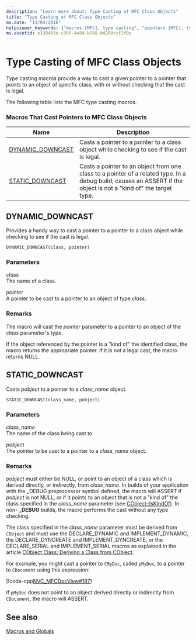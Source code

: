 ```yaml
---
description: "Learn more about: Type Casting of MFC Class Objects"
title: "Type Casting of MFC Class Objects"
ms.date: "11/04/2016"
helpviewer_keywords: ["macros [MFC], type casting", "pointers [MFC], type casting", "type casts [MFC]", "casting types [MFC]", "macros [MFC], casting pointers"]
ms.assetid: e138465e-c35f-4e84-b788-bd200ccf2f0e
---
```

# Type Casting of MFC Class Objects

Type casting macros provide a way to cast a given pointer to a pointer that points to an object of specific class, with or without checking that the cast is legal.

The following table lists the MFC type casting macros.

### Macros That Cast Pointers to MFC Class Objects

|Name|Description|
|-|-|
|[DYNAMIC_DOWNCAST](#dynamic_downcast)|Casts a pointer to a pointer to a class object while checking to see if the cast is legal.|
|[STATIC_DOWNCAST](#static_downcast)|Casts a pointer to an object from one class to a pointer of a related type. In a debug build, causes an ASSERT if the object is not a "kind of" the target type.|

## <a name="dynamic_downcast"></a> DYNAMIC_DOWNCAST

Provides a handy way to cast a pointer to a pointer to a class object while checking to see if the cast is legal.

```
DYNAMIC_DOWNCAST(class, pointer)
```

### Parameters

*class*<br/>
The name of a class.

*pointer*<br/>
A pointer to be cast to a pointer to an object of type *class*.

### Remarks

The macro will cast the *pointer* parameter to a pointer to an object of the *class* parameter's type.

If the object referenced by the pointer is a "kind of" the identified class, the macro returns the appropriate pointer. If it is not a legal cast, the macro returns NULL.

## <a name="static_downcast"></a> STATIC_DOWNCAST

Casts *pobject* to a pointer to a *class_name* object.

```
STATIC_DOWNCAST(class_name, pobject)
```

### Parameters

*class_name*<br/>
The name of the class being cast to.

*pobject*<br/>
The pointer to be cast to a pointer to a *class_name* object.

### Remarks

*pobject* must either be NULL, or point to an object of a class which is derived directly, or indirectly, from *class_name*. In builds of your application with the _DEBUG preprocessor symbol defined, the macro will ASSERT if *pobject* is not NULL, or if it points to an object that is not a "kind of" the class specified in the *class_name* parameter (see [CObject::IsKindOf](../../mfc/reference/cobject-class.md#iskindof)). In non- **_DEBUG** builds, the macro performs the cast without any type checking.

The class specified in the *class_name* parameter must be derived from `CObject` and must use the DECLARE_DYNAMIC and IMPLEMENT_DYNAMIC, the DECLARE_DYNCREATE and IMPLEMENT_DYNCREATE, or the DECLARE_SERIAL and IMPLEMENT_SERIAL macros as explained in the article [CObject Class: Deriving a Class from CObject](../../mfc/deriving-a-class-from-cobject.md).

For example, you might cast a pointer to `CMyDoc`, called `pMyDoc`, to a pointer to `CDocument` using this expression:

[!code-cpp[NVC_MFCDocView#197](../../mfc/codesnippet/cpp/type-casting-of-mfc-class-objects_1.cpp)]

If `pMyDoc` does not point to an object derived directly or indirectly from `CDocument`, the macro will ASSERT.

## See also

[Macros and Globals](../../mfc/reference/mfc-macros-and-globals.md)
